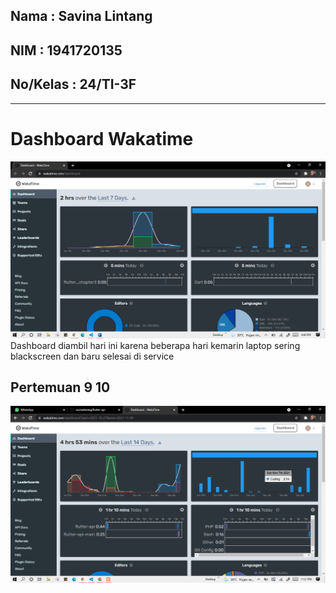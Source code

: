 ## Nama : Savina Lintang
## NIM : 1941720135
## No/Kelas : 24/TI-3F

---------------------
# Dashboard Wakatime

![Dashboard Wakatime](img/Wakatime.png)
Dashboard diambil hari ini karena beberapa hari kemarin laptop sering blackscreen dan baru selesai di service


## Pertemuan 9 10
![Dashboard Wakatime](img/w2.png)